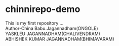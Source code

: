 # chinnirepo-demo
This is my first repository ...
<br>
Author-China Babu.Jagannadham(ONGOLE)
<br>
YASKLEU JAGANNADHAM(CHALIVENDRAM)
<br>
ABHISHEK KUMAR JAGANNADHAM(BHIMAVARAM)